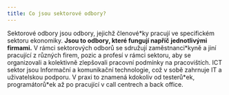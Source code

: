 ```yaml
---
title: Co jsou sektorové odbory?
---
```

Sektorové odbory jsou odbory, jejichž členové\*ky pracují ve specifickém sektoru ekonomiky. **Jsou to odbory, které fungují napříč jednotlivými firmami.** V rámci sektorových odborů se sdružují zaměstnanci\*kyně a jiní pracující z různých firem, pozic a profesí v rámci sektoru, aby se organizovali a kolektivně zlepšovali pracovní podmínky na pracovištích. ICT sektor jsou Informační a komunikační technologie, což v sobě zahrnuje IT a uživatelskou podporu. V praxi to znamená kdokoliv od testerů\*ek, programátorů\*ek až po pracující v call centrech a back office.  
